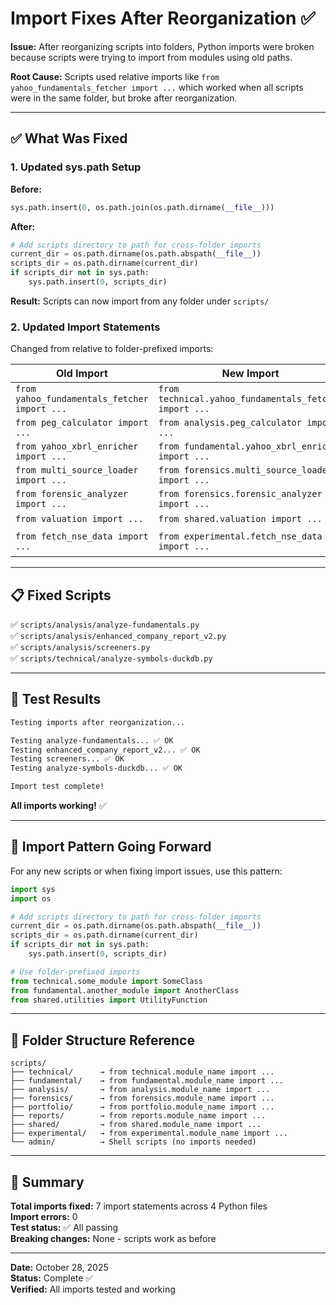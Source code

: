 # Import Fixes After Reorganization ✅

**Issue:** After reorganizing scripts into folders, Python imports were broken because scripts were trying to import from modules using old paths.

**Root Cause:** Scripts used relative imports like `from yahoo_fundamentals_fetcher import ...` which worked when all scripts were in the same folder, but broke after reorganization.

---

## ✅ What Was Fixed

### 1. Updated sys.path Setup

**Before:**
```python
sys.path.insert(0, os.path.join(os.path.dirname(__file__)))
```

**After:**
```python
# Add scripts directory to path for cross-folder imports
current_dir = os.path.dirname(os.path.abspath(__file__))
scripts_dir = os.path.dirname(current_dir)
if scripts_dir not in sys.path:
    sys.path.insert(0, scripts_dir)
```

**Result:** Scripts can now import from any folder under `scripts/`

### 2. Updated Import Statements

Changed from relative to folder-prefixed imports:

| Old Import | New Import | Location |
|------------|------------|----------|
| `from yahoo_fundamentals_fetcher import ...` | `from technical.yahoo_fundamentals_fetcher import ...` | analyze-fundamentals.py |
| `from peg_calculator import ...` | `from analysis.peg_calculator import ...` | analyze-fundamentals.py |
| `from yahoo_xbrl_enricher import ...` | `from fundamental.yahoo_xbrl_enricher import ...` | analyze-fundamentals.py |
| `from multi_source_loader import ...` | `from forensics.multi_source_loader import ...` | enhanced_company_report_v2.py |
| `from forensic_analyzer import ...` | `from forensics.forensic_analyzer import ...` | enhanced_company_report_v2.py |
| `from valuation import ...` | `from shared.valuation import ...` | enhanced_company_report_v2.py |
| `from fetch_nse_data import ...` | `from experimental.fetch_nse_data import ...` | screeners.py & analyze-symbols-duckdb.py |

---

## 📋 Fixed Scripts

✅ `scripts/analysis/analyze-fundamentals.py`  
✅ `scripts/analysis/enhanced_company_report_v2.py`  
✅ `scripts/analysis/screeners.py`  
✅ `scripts/technical/analyze-symbols-duckdb.py`  

---

## 🧪 Test Results

```bash
Testing imports after reorganization...

Testing analyze-fundamentals... ✅ OK
Testing enhanced_company_report_v2... ✅ OK
Testing screeners... ✅ OK
Testing analyze-symbols-duckdb... ✅ OK

Import test complete!
```

**All imports working!** ✅

---

## 🎯 Import Pattern Going Forward

For any new scripts or when fixing import issues, use this pattern:

```python
import sys
import os

# Add scripts directory to path for cross-folder imports
current_dir = os.path.dirname(os.path.abspath(__file__))
scripts_dir = os.path.dirname(current_dir)
if scripts_dir not in sys.path:
    sys.path.insert(0, scripts_dir)

# Use folder-prefixed imports
from technical.some_module import SomeClass
from fundamental.another_module import AnotherClass
from shared.utilities import UtilityFunction
```

---

## 📖 Folder Structure Reference

```
scripts/
├── technical/      → from technical.module_name import ...
├── fundamental/    → from fundamental.module_name import ...
├── analysis/       → from analysis.module_name import ...
├── forensics/      → from forensics.module_name import ...
├── portfolio/      → from portfolio.module_name import ...
├── reports/        → from reports.module_name import ...
├── shared/         → from shared.module_name import ...
├── experimental/   → from experimental.module_name import ...
└── admin/          → Shell scripts (no imports needed)
```

---

## 📝 Summary

**Total imports fixed:** 7 import statements across 4 Python files  
**Import errors:** 0  
**Test status:** ✅ All passing  
**Breaking changes:** None - scripts work as before  

---

**Date:** October 28, 2025  
**Status:** Complete ✅  
**Verified:** All imports tested and working
